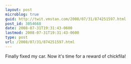 ```yaml
---
layout: post
microblog: true
guid: http://twit.vmstan.com/2008/07/31/874251597.html
post_id: 3054668
date: 2008-07-31T19:31:43-0600
lastmod: 2008-07-31T19:31:43-0600
type: post
url: /2008/07/31/874251597.html
---
```

Finally fixed my car. Now it's time for a reward of chickfila!
